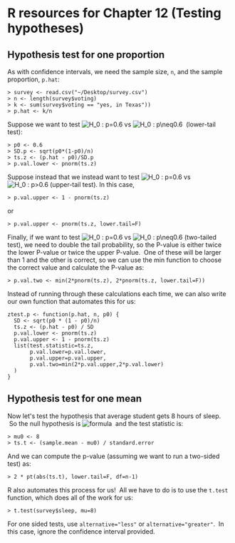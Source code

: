 # R resources for Chapter 12 (Testing hypotheses)

## Hypothesis test for one proportion

As with confidence intervals, we need the sample size, `n`, and the sample proportion, `p.hat`:

	> survey <- read.csv("~/Desktop/survey.csv")
	> n <- length(survey$voting)
	> k <- sum(survey$voting == "yes, in Texas"))  
	> p.hat <- k/n

Suppose we want to test ![H_0 : p=0.6](http://chart.apis.google.com/chart?cht=tx&chl=p=0.6) vs ![H_0 : p\\neq0.6](http://chart.apis.google.com/chart?cht=tx&chl=p<0.6)  (lower-tail test): 

	> p0 <- 0.6
	> SD.p <- sqrt(p0*(1-p0)/n)
	> ts.z <- (p.hat - p0)/SD.p
	> p.val.lower <- pnorm(ts.z)

Suppose instead that we instead want to test ![H_0 : p=0.6](http://chart.apis.google.com/chart?cht=tx&chl=p=0.6) vs ![H_0 : p>0.6](http://chart.apis.google.com/chart?cht=tx&chl=p>0.6) (upper-tail test). In this case,

	> p.val.upper <- 1 - pnorm(ts.z)
	
or
	
	> p.val.upper <- pnorm(ts.z, lower.tail=F)
	
Finally, if we want to test ![H_0 : p=0.6](http://chart.apis.google.com/chart?cht=tx&chl=p=0.6) vs ![H_0 : p\\neq0.6](http://chart.apis.google.com/chart?cht=tx&chl=p\neq0.6) (two-tailed test), we need to double the tail probability, so the P-value is either twice the lower P-value or twice the upper P-value.  One of these will be larger than 1 and the other is correct, so we can use the min function to choose the correct value and calculate the P-value as:

	> p.val.two <- min(2*pnorm(ts.z), 2*pnorm(ts.z, lower.tail=F))

Instead of running through these calculations each time, we can also write our own function that automates this for us:

	ztest.p <- function(p.hat, n, p0) {  
	  SD <- sqrt(p0 * (1 - p0)/n)
	  ts.z <- (p.hat - p0) / SD  
	  p.val.lower <- pnorm(ts.z)  
	  p.val.upper <- 1 - pnorm(ts.z)   
	  list(test.statistic=ts.z,  
	       p.val.lower=p.val.lower,  
	       p.val.upper=p.val.upper,  
	       p.val.two=min(2*p.val.upper,2*p.val.lower)  
	  )  
	}
	
## Hypothesis test for one mean
	
Now let's test the hypothesis that average student gets 8 hours of sleep.  So the null hypothesis is ![formula](http://chart.apis.google.com/chart?cht=tx&chl=\\mu=8)  and the test statistic is:

	> mu0 <- 8  
	> ts.t <- (sample.mean - mu0) / standard.error

And we can compute the p-value (assuming we want to run a two-sided test) as:

	> 2 * pt(abs(ts.t), lower.tail=F, df=n-1)

R also automates this process for us!  All we have to do is to use the `t.test` function, which does all of the work for us:

	> t.test(survey$sleep, mu=8)

For one sided tests, use `alternative="less"` or `alternative="greater"`.  In this case, ignore the confidence interval provided. 	
